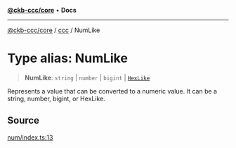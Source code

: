 [**@ckb-ccc/core**](README.md) • **Docs**

***

[@ckb-ccc/core](README.md) / [ccc](Namespace.ccc.md) / NumLike

# Type alias: NumLike

> **NumLike**: `string` \| `number` \| `bigint` \| [`HexLike`](ccc.Type.HexLike.md)

Represents a value that can be converted to a numeric value.
It can be a string, number, bigint, or HexLike.

## Source

[num/index.ts:13](https://github.com/SpectreMercury/ccc/blob/1b34760fdeb60ebebc0a7e641c12ef11dff1e7d0/packages/core/src/num/index.ts#L13)
